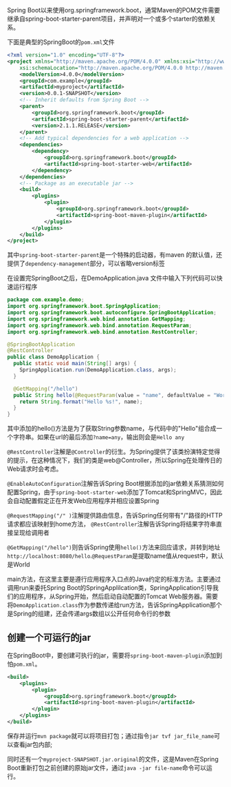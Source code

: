 Spring Boot以来使用org.springframework.boot，通常Maven的POM文件需要继承自spring-boot-starter-parent项目，并声明对一个或多个starter的依赖关系。

下面是典型的SpringBoot的`pom.xml`文件

```xml
<?xml version="1.0" encoding="UTF-8"?>
<project xmlns="http://maven.apache.org/POM/4.0.0" xmlns:xsi="http://www.w3.org/2001/XMLSchema-instance"
	xsi:schemaLocation="http://maven.apache.org/POM/4.0.0 http://maven.apache.org/xsd/maven-4.0.0.xsd">
	<modelVersion>4.0.0</modelVersion>
	<groupId>com.example</groupId>
	<artifactId>myproject</artifactId>
	<version>0.0.1-SNAPSHOT</version>
	<!-- Inherit defaults from Spring Boot -->
	<parent>
		<groupId>org.springframework.boot</groupId>
		<artifactId>spring-boot-starter-parent</artifactId>
		<version>2.1.1.RELEASE</version>
	</parent>
	<!-- Add typical dependencies for a web application -->
	<dependencies>
		<dependency>
			<groupId>org.springframework.boot</groupId>
			<artifactId>spring-boot-starter-web</artifactId>
		</dependency>
	</dependencies>
	<!-- Package as an executable jar -->
	<build>
		<plugins>
			<plugin>
				<groupId>org.springframework.boot</groupId>
				<artifactId>spring-boot-maven-plugin</artifactId>
			</plugin>
		</plugins>
	</build>
</project>
```

其中`spring-boot-starter-parent`是一个特殊的启动器，有maven 的默认值，还提供了`dependency-management`部分，可以省略version标签



在设置完SpringBoot之后，在DemoApplication.java 文件中输入下列代码可以快速运行程序

```java
package com.example.demo;
import org.springframework.boot.SpringApplication;
import org.springframework.boot.autoconfigure.SpringBootApplication;
import org.springframework.web.bind.annotation.GetMapping;
import org.springframework.web.bind.annotation.RequestParam;
import org.springframework.web.bind.annotation.RestController;

@SpringBootApplication
@RestController
public class DemoApplication {
  public static void main(String[] args) {
    SpringApplication.run(DemoApplication.class, args);
  }

  @GetMapping("/hello")
  public String hello(@RequestParam(value = "name", defaultValue = "World") String name) {
    return String.format("Hello %s!", name);
  }
}
```

其中添加的hello()方法是为了获取String参数name，与代码中的"Hello"组合成一个字符串。如果在url的最后添加`?name=any`，输出则会是`Hello any`

`@RestController`注解是`@Controller`的衍生。为Spring提供了该类扮演特定觉得的提示，在这种情况下，我们的类是web@Controller，所以Spring在处理传日的Web请求时会考虑。

`@EnableAutoConfiguration`注解告诉Spring Boot根据添加的jar依赖关系猜测如何配置Spring，由于`spring-boot-starter-web`添加了Tomcat和SpringMVC，因此会自动配置假定正在开发Web应用程序并相应设置Spring

`@RequestMapping("/" )`注解提供路由信息，告诉Spring任何带有"/"路径的HTTP请求都应该映射到home方法， `@RestController`注解告诉Spring将结果字符串直接呈现给调用者

`@GetMapping("/hello")`则告诉Spring使用`hello()`方法来回应请求，并转到地址`http://localhost:8080/hello`.`@RequestParam`是提取name值从request中，默认是World

main方法，在这里主要是遵行应用程序入口点的Java约定的标准方法。主要通过调用run来委托Spring Boot的SpringApplilcation类，SpringApplication引导我们的应用程序，从Spring开始，然后启动自动配置的Tomcat Web服务器。需要将`DemoApplication.class`作为参数传递给run方法，告诉SpringApplication那个是Spring的组建，还会传递args数组以公开任何命令行的参数

## 创建一个可运行的jar

在SpringBoot中，要创建可执行的jar，需要将`spring-boot-maven-plugin`添加到怕`pom.xml`。

```xml
<build>
	<plugins>
		<plugin>
			<groupId>org.springframework.boot</groupId>
			<artifactId>spring-boot-maven-plugin</artifactId>
		</plugin>
	</plugins>
</build>
```

保存并运行`mvn package`就可以将项目打包；通过指令`jar tvf jar_file_name`可以查看jar包内部;

同时还有一个`myproject-SNAPSHOT.jar.original`的文件，这是Maven在Spring Boot重新打包之前创建的原始jar文件，通过`java -jar file-name`命令可以运行。